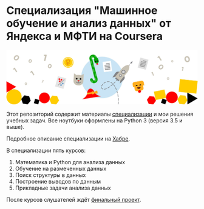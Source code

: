 # Специализация "Машинное обучение и анализ данных" от Яндекса и МФТИ на Coursera
![](logo.jpg)

Этот репозиторий содержит материалы [специализации](https://www.coursera.org/specializations/machine-learning-data-analysis) и мои решения учебных задач. Все ноутбуки оформлены на Python 3 (версия 3.5 и выше).

Подробное описание специализации на [Хабре](https://habr.com/ru/company/yandex/blog/277427/).

В специализации пять курсов:
1. Математика и Python для анализа данных
2. Обучение на размеченных данных
3. Поиск структуры в данных
4. Построение выводов по данным
5. Прикладные задачи анализа данных

После курсов слушателей ждёт [финальный проект]().
